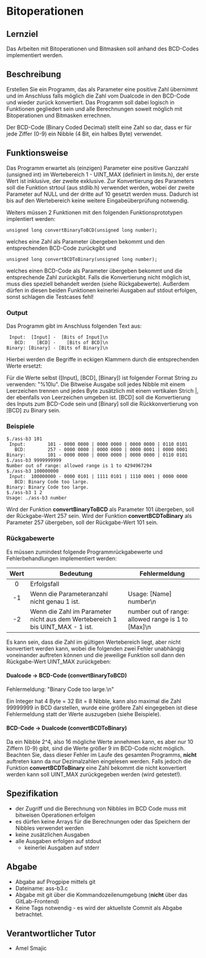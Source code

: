 # Bitoperationen

## Lernziel
Das Arbeiten mit Bitoperationen und Bitmasken soll anhand des BCD-Codes implementiert werden.

## Beschreibung

Erstellen Sie ein Programm, das als Parameter eine positive Zahl übernimmt und im Anschluss falls möglich die Zahl vom Dualcode in den BCD-Code und wieder zurück konvertiert. Das Programm soll dabei logisch in Funktionen gegliedert sein und alle Berechnungen soweit möglich mit Bitoperationen und Bitmasken errechnen.

Der BCD-Code (Binary Coded Decimal) stellt eine Zahl so dar, dass er für jede Ziffer (0-9) ein Nibble (4 Bit, ein halbes Byte) verwendet. 

## Funktionsweise


Das Programm erwartet als (einzigen) Parameter eine positive Ganzzahl (unsigned int) im Wertebereich 1 - UINT_MAX (definiert in limits.h), der erste Wert ist inklusive, der zweite exklusive. Zur Konvertierung des Parameters soll die Funktion strtoul (aus stdlib.h) verwendet werden, wobei der zweite Parameter auf NULL und der dritte auf 10 gesetzt werden muss. Dadurch ist bis auf den Wertebereich keine weitere Eingabeüberprüfung notwendig.

Weiters müssen 2 Funktionen mit den folgenden Funktionsprototypen implentiert werden:
```
unsigned long convertBinaryToBCD(unsigned long number);
```
welches eine Zahl als Parameter übergeben bekommt und den entsprechenden BCD-Code zurückgibt und
```
unsigned long convertBCDToBinary(unsigned long number);
```
welches einen BCD-Code als Parameter übergeben bekommt und die entsprechende Zahl zurückgibt. Falls die Konvertierung nicht möglich ist, muss dies speziell behandelt werden (siehe Rückgabewerte). Außerdem dürfen in diesen beiden Funktionen keinerlei Ausgaben auf stdout erfolgen, sonst schlagen die Testcases fehl!

### Output

Das Programm gibt im Anschluss folgenden Text aus:
```
 Input:  [Input] -  [Bits of Input]\n
   BCD:    [BCD] -    [Bits of BCD]\n
Binary: [Binary] - [Bits of Binary]\n
```
Hierbei werden die Begriffe in eckigen Klammern durch die entsprechenden Werte ersetzt:

Für die Werte selbst ([Input], [BCD], [Binary]) ist folgender Format String zu verwenden: "%10lu". Die Bitweise Ausgabe soll jedes Nibble mit einem Leerzeichen trennen und jedes Byte zusätzlich mit einem vertikalen Strich |, der ebenfalls von Leerzeichen umgeben ist. [BCD] soll die Konvertierung des Inputs zum BCD-Code sein und [Binary] soll die Rückkonvertierung von [BCD] zu Binary sein.

### Beispiele
```
$./ass-b3 101
 Input:        101 - 0000 0000 | 0000 0000 | 0000 0000 | 0110 0101
   BCD:        257 - 0000 0000 | 0000 0000 | 0000 0001 | 0000 0001
Binary:        101 - 0000 0000 | 0000 0000 | 0000 0000 | 0110 0101
$./ass-b3 9999999999
Number out of range: allowed range is 1 to 4294967294
$./ass-b3 100000000
 Input:  100000000 - 0000 0101 | 1111 0101 | 1110 0001 | 0000 0000
   BCD: Binary Code too large.
Binary: Binary Code too large.
$./ass-b3 1 2
Usage: ./ass-b3 number
```

Wird der Funktion **convertBinaryToBCD** als Parameter 101 übergeben, soll der Rückgabe-Wert 257 sein.
Wird der Funktion **convertBCDToBinary** als Parameter 257 übergeben, soll der Rückgabe-Wert 101 sein.

### Rückgabewerte

Es müssen zumindest folgende Programmrückgabewerte und Fehlerbehandlungen implementiert werden:

| Wert | Bedeutung   | Fehlermeldung |
| :--: | ----------- | ----------- |
| 0    | Erfolgsfall |              |
| -1   | Wenn die Parameteranzahl nicht genau 1 ist.  | Usage: [Name] number\n |
| -2   | Wenn die Zahl im Parameter nicht aus dem Wertebereich 1 bis UINT_MAX - 1 ist. | number out of range: allowed range is 1 to [Max]\n |


Es kann sein, dass die Zahl im gültigen Wertebereich liegt, aber nicht konvertiert werden kann, wobei die folgenden zwei Fehler unabhängig voneinander auftreten können und die jeweilige Funktion soll dann den Rückgabe-Wert UINT_MAX zurückgeben:

#### Dualcode -> BCD-Code (convertBinaryToBCD)

Fehlermeldung: "Binary Code too large.\n"

Ein Integer hat 4 Byte = 32 Bit = 8 Nibble, kann also maximal die Zahl 99999999 in BCD darstellen, wurde eine größere Zahl eingegeben ist diese Fehlermeldung statt der Werte auszugeben (siehe Beispiele). 

#### BCD-Code -> Dualcode (convertBCDToBinary)

Da ein Nibble 2^4, also 16 mögliche Werte annehmen kann, es aber nur 10 Ziffern (0-9) gibt, sind die Werte größer 9 im BCD-Code nicht möglich. Beachten Sie, dass dieser Fehler im Laufe des gesamten Programms, **nicht** auftreten kann da nur Dezimalzahlen eingelesen werden. Falls jedoch die Funktion **convertBCDToBinary** eine Zahl bekommt die nicht konvertiert werden kann soll UINT_MAX zurückgegeben werden (wird getestet!).

## Spezifikation

* der Zugriff und die Berechnung von Nibbles im BCD Code muss mit bitweisen Operationen erfolgen
* es dürfen keine Arrays für die Berechnungen oder das Speichern der Nibbles verwendet werden 
* keine zusätzlichen Ausgaben
* alle Ausgaben erfolgen auf stdout
  * keinerlei Ausgaben auf stderr 

## Abgabe

* Abgabe auf Progpipe mittels git
* Dateiname: ass-b3.c
* Abgabe mit git über die Kommandozeilenumgebung (**nicht** über das GitLab-Frontend)
* Keine Tags notwendig - es wird der aktuellste Commit als Abgabe betrachtet.

## Verantwortlicher Tutor
* Amel Smajic
